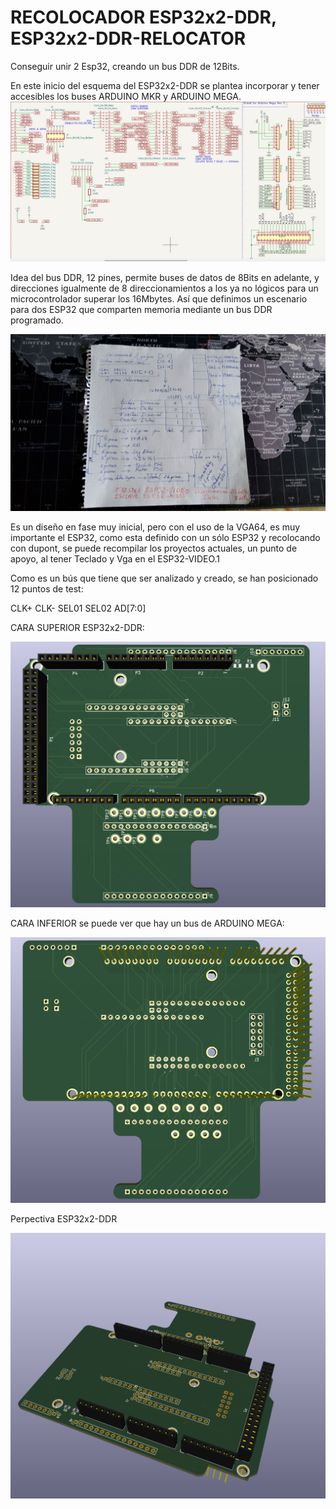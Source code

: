 # RECOLOCADOR ESP32x2-DDR, ESP32x2-DDR-RELOCATOR
Conseguir unir 2 Esp32, creando un bus DDR de 12Bits.

En este inicio del esquema del ESP32x2-DDR se plantea incorporar y tener accesibles los buses ARDUINO MKR y ARDUINO MEGA.
![Esquema](https://github.com/AtlasFPGA/ESP32x2-DDR/blob/main/FOTOS/PRIMER-MULTI-ESQUEMA-DIFERETES-PINEADOS.jpg)

Idea del bus DDR, 12 pines, permite buses de datos de 8Bits en adelante, y direcciones igualmente de 8 direccionamientos a los ya no lógicos para un microcontrolador superar los 16Mbytes. Así que definimos un escenario para dos ESP32 que comparten memoria mediante un bus DDR programado.

![IDEA ESP32x2-DDR](https://github.com/AtlasFPGA/ESP32x2-DDR/blob/main/FOTOS/MAPEO-LINEAL-ESP32x2-SI5351-photo_2023-04-09_17-04-53-ANTI.png)

Es un diseño en fase muy inicial, pero con el uso de la VGA64, es muy importante el ESP32, como esta definido con un sólo ESP32 y recolocando con dupont, se puede recompilar los proyectos actuales, un punto de apoyo, al tener Teclado y Vga en el ESP32-VIDEO.1

Como es un bús que tiene que ser analizado y creado, se han posicionado 12 puntos de test:

CLK+
CLK-
SEL01
SEL02
AD[7:0]

CARA SUPERIOR ESP32x2-DDR:

![CARA SUPERIOR ESP32x2-DDR](https://github.com/AtlasFPGA/ESP32x2-DDR/blob/main/FOTOS/CARA-SUPERIOR-ESP32x2-DDR.jpg)

CARA INFERIOR se puede ver que hay un bus de ARDUINO MEGA:

![CARA INFERIOR ESP32x2-DDR](https://github.com/AtlasFPGA/ESP32x2-DDR/blob/main/FOTOS/CARA-INFERIOR-ESP32x2-DDR.jpg)

Perpectiva ESP32x2-DDR

![PERSPECTIVA ESP32x2-DDR](https://github.com/AtlasFPGA/ESP32x2-DDR/blob/main/FOTOS/VISION-PERSPECTIVA-ESP32x2-DDR.jpg)

